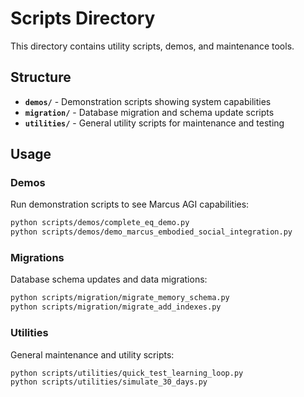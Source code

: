 # Scripts Directory

This directory contains utility scripts, demos, and maintenance tools.

## Structure

- **`demos/`** - Demonstration scripts showing system capabilities
- **`migration/`** - Database migration and schema update scripts
- **`utilities/`** - General utility scripts for maintenance and testing

## Usage

### Demos
Run demonstration scripts to see Marcus AGI capabilities:
```bash
python scripts/demos/complete_eq_demo.py
python scripts/demos/demo_marcus_embodied_social_integration.py
```

### Migrations
Database schema updates and data migrations:
```bash
python scripts/migration/migrate_memory_schema.py
python scripts/migration/migrate_add_indexes.py
```

### Utilities
General maintenance and utility scripts:
```bash
python scripts/utilities/quick_test_learning_loop.py
python scripts/utilities/simulate_30_days.py
```

